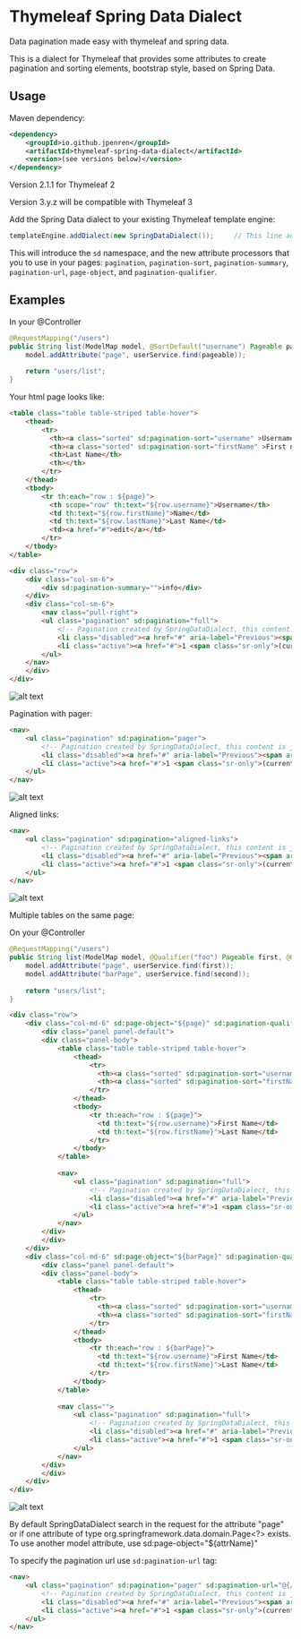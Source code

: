 # Thymeleaf Spring Data Dialect
Data pagination made easy with thymeleaf and spring data.

This is a dialect for Thymeleaf that provides some attributes to create pagination and sorting elements, bootstrap style, based on Spring Data.

Usage
-----

Maven dependency:
```xml
<dependency>
	<groupId>io.github.jpenren</groupId>
	<artifactId>thymeleaf-spring-data-dialect</artifactId>
	<version>(see versions below)</version>
</dependency>
```

Version 2.1.1 for Thymeleaf 2

Version 3.y.z will be compatible with Thymeleaf 3


Add the Spring Data dialect to your existing Thymeleaf template engine:

```java
templateEngine.addDialect(new SpringDataDialect());		// This line adds the dialect to Thymeleaf
```

This will introduce the `sd` namespace, and the new attribute processors that
you to use in your pages: `pagination`, `pagination-sort`, `pagination-summary`,
`pagination-url`, `page-object`, and `pagination-qualifier`.

Examples
--------
In your @Controller
```java
@RequestMapping("/users")
public String list(ModelMap model, @SortDefault("username") Pageable pageable){
	model.addAttribute("page", userService.find(pageable));
	
	return "users/list";
}
```

Your html page looks like:
```html
<table class="table table-striped table-hover">
	<thead>
		<tr>
		  <th><a class="sorted" sd:pagination-sort="username" >Username</a></th>
		  <th><a class="sorted" sd:pagination-sort="firstName" >First name</a></th>
		  <th>Last Name</th>
		  <th></th>
		</tr>
	</thead>
	<tbody>
		<tr th:each="row : ${page}">
		  <th scope="row" th:text="${row.username}">Username</th>
		  <td th:text="${row.firstName}">Name</td>
		  <td th:text="${row.lastName}">Last Name</td>
		  <td><a href="#">edit</a></td>
		</tr>
	</tbody>
</table>

<div class="row">
    <div class="col-sm-6">
    	<div sd:pagination-summary="">info</div>
    </div>
    <div class="col-sm-6">
    	<nav class="pull-right">
		<ul class="pagination" sd:pagination="full">
			<!-- Pagination created by SpringDataDialect, this content is just for mockup -->
			<li class="disabled"><a href="#" aria-label="Previous"><span aria-hidden="true">&laquo;</span></a></li>
		   	<li class="active"><a href="#">1 <span class="sr-only">(current)</span></a></li>
		</ul>
	</nav>
    </div>
</div>
```

![alt text](https://raw.githubusercontent.com/jpenren/thymeleaf-spring-data-dialect/master/doc/simple.png "Simple")

Pagination with pager:
```html
<nav>
    <ul class="pagination" sd:pagination="pager">
        <!-- Pagination created by SpringDataDialect, this content is just for mockup -->
        <li class="disabled"><a href="#" aria-label="Previous"><span aria-hidden="true">&laquo;</span></a></li>
        <li class="active"><a href="#">1 <span class="sr-only">(current)</span></a></li>
    </ul>
</nav>
```

![alt text](https://raw.githubusercontent.com/jpenren/thymeleaf-spring-data-dialect/master/doc/pager.png "Pager")

Aligned links:
```html
<nav>
    <ul class="pagination" sd:pagination="aligned-links">
        <!-- Pagination created by SpringDataDialect, this content is just for mockup -->
        <li class="disabled"><a href="#" aria-label="Previous"><span aria-hidden="true">&laquo;</span></a></li>
        <li class="active"><a href="#">1 <span class="sr-only">(current)</span></a></li>
    </ul>
</nav>
```

![alt text](https://raw.githubusercontent.com/jpenren/thymeleaf-spring-data-dialect/master/doc/aligned-links.png "Aligned links")

Multiple tables on the same page:

On your @Controller
```java
@RequestMapping("/users")
public String list(ModelMap model, @Qualifier("foo") Pageable first, @Qualifier("bar") Pageable second){
	model.addAttribute("page", userService.find(first));
	model.addAttribute("barPage", userService.find(second));
	
	return "users/list";
}
```
```html
<div class="row">
	<div class="col-md-6" sd:page-object="${page}" sd:pagination-qualifier="foo">
		<div class="panel panel-default">
		<div class="panel-body">
			<table class="table table-striped table-hover">
				<thead>
				    <tr>
				      <th><a class="sorted" sd:pagination-sort="username" >Username</a></th>
				      <th><a class="sorted" sd:pagination-sort="firstName" >First name</a></th>
				    </tr>
			    </thead>
			    <tbody>
				    <tr th:each="row : ${page}">
				      <td th:text="${row.username}">First Name</td>
				      <td th:text="${row.firstName}">Last Name</td>
				    </tr>
			    </tbody>
			</table>
			
	    	<nav>
	            <ul class="pagination" sd:pagination="full">
	                <!-- Pagination created by SpringDataDialect, this content is just for mockup -->
	                <li class="disabled"><a href="#" aria-label="Previous"><span aria-hidden="true">&laquo;</span></a></li>
	                <li class="active"><a href="#">1 <span class="sr-only">(current)</span></a></li>
	            </ul>
	        </nav>
	    </div>
        </div>
	</div>
	<div class="col-md-6" sd:page-object="${barPage}" sd:pagination-qualifier="bar">
		<div class="panel panel-default">
		<div class="panel-body">
			<table class="table table-striped table-hover">
				<thead>
				    <tr>
				      <th><a class="sorted" sd:pagination-sort="username" >Username</a></th>
				      <th><a class="sorted" sd:pagination-sort="firstName" >First name</a></th>
				    </tr>
			    </thead>
			    <tbody>
				    <tr th:each="row : ${barPage}">
				      <td th:text="${row.username}">First Name</td>
				      <td th:text="${row.firstName}">Last Name</td>
				    </tr>
			    </tbody>
			</table>
			
			<nav class="">
	            <ul class="pagination" sd:pagination="full">
	                <!-- Pagination created by SpringDataDialect, this content is just for mockup -->
	                <li class="disabled"><a href="#" aria-label="Previous"><span aria-hidden="true">&laquo;</span></a></li>
	                <li class="active"><a href="#">1 <span class="sr-only">(current)</span></a></li>
	            </ul>
	        </nav>
	    </div>
        </div>
	</div>
</div>
```

![alt text](https://raw.githubusercontent.com/jpenren/thymeleaf-spring-data-dialect/master/doc/multiple-tables.png "Multiple tables")

By default SpringDataDialect search in the request for the attribute "page" or if one attribute of type org.springframework.data.domain.Page<?> exists. To use another model attribute, use sd:page-object="${attrName}"

To specify the pagination url use `sd:pagination-url` tag:
```html
<nav>
    <ul class="pagination" sd:pagination="pager" sd:pagination-url="@{/some-url}">
        <!-- Pagination created by SpringDataDialect, this content is just for mockup -->
        <li class="disabled"><a href="#" aria-label="Previous"><span aria-hidden="true">&laquo;</span></a></li>
        <li class="active"><a href="#">1 <span class="sr-only">(current)</span></a></li>
    </ul>
</nav>
```
